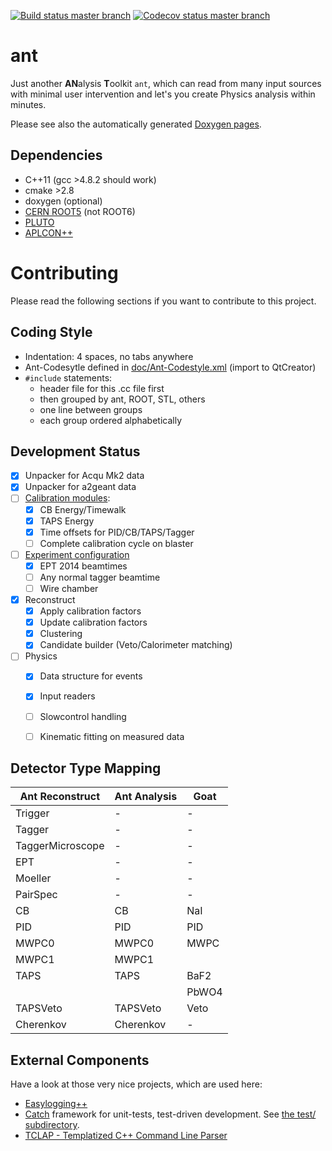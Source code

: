 [![Build status master branch](https://travis-ci.org/A2-Collaboration-dev/ant.svg?branch=master)](https://travis-ci.org/A2-Collaboration-dev/ant)
[![Codecov status master branch](https://codecov.io/github/A2-Collaboration-dev/ant/coverage.svg?branch=master)](https://codecov.io/github/A2-Collaboration-dev/ant?branch=master)


ant
===

Just another **AN**alysis **T**oolkit `ant`, which can read from many
input sources with minimal user intervention and let's you create
Physics analysis within minutes.

Please see also the automatically generated
[Doxygen pages](http://a2-collaboration-dev.github.io/ant/).



## Dependencies
  * C++11 (gcc >4.8.2 should work)
  * cmake >2.8
  * doxygen (optional)
  * [CERN ROOT5](https://root.cern.ch/) (not ROOT6)
  * [PLUTO](https://www-hades.gsi.de/?q=pluto)
  * [APLCON++](https://github.com/A2-Collaboration-dev/APLCON)

# Contributing

Please read the following sections if you want to contribute to this
project. 

## Coding Style
  * Indentation: 4 spaces, no tabs anywhere
  * Ant-Codesytle defined in [doc/Ant-Codestyle.xml](doc/Ant-Codestyle.xml) (import to QtCreator)
  * `#include` statements:
    * header file for this .cc file first
    * then grouped by ant, ROOT, STL, others
    * one line between groups
    * each group ordered alphabetically

## Development Status
  * [x] Unpacker for Acqu Mk2 data
  * [x] Unpacker for a2geant data
  * [ ] [Calibration modules](src/calibration/modules):
    * [x] CB Energy/Timewalk
    * [x] TAPS Energy
    * [x] Time offsets for PID/CB/TAPS/Tagger
    * [ ] Complete calibration cycle on blaster
  * [ ] [Experiment configuration](src/expconfig/setups)
    * [x] EPT 2014 beamtimes
    * [ ] Any normal tagger beamtime
    * [ ] Wire chamber
  * [x] Reconstruct
    * [x] Apply calibration factors
    * [x] Update calibration factors
    * [x] Clustering
    * [x] Candidate builder (Veto/Calorimeter matching)
  * [ ] Physics
    * [x] Data structure for events
    * [x] Input readers
    * [ ] Slowcontrol handling
    * [ ] Kinematic fitting on measured data


## Detector Type Mapping

| Ant Reconstruct  | Ant Analysis  | Goat |
|------------------|---------------|------|
| Trigger          | -             | -    |
| Tagger           | -             | -    |
| TaggerMicroscope | -             | -    |
| EPT              | -             | -    |
| Moeller          | -             | -    |
| PairSpec         | -             | -    |
| CB               | CB            | NaI  |
| PID              | PID           | PID  |
| MWPC0            | MWPC0         | MWPC |
| MWPC1            | MWPC1         |      |
| TAPS             | TAPS          | BaF2 |
|                  |               | PbWO4|
| TAPSVeto         | TAPSVeto      | Veto |
| Cherenkov        | Cherenkov     | -    |

## External Components

Have a look at those very nice projects, which are used here:

  * [Easylogging++](http://easylogging.muflihun.com/)
  * [Catch](https://github.com/philsquared/Catch) framework for unit-tests, test-driven development. See [the test/ subdirectory](test/).
  * [TCLAP - Templatized C++ Command Line Parser](http://tclap.sourceforge.net)
